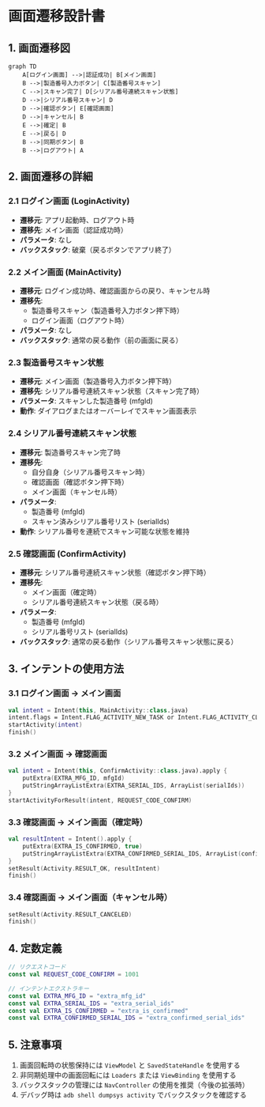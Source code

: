 # 画面遷移設計書

## 1. 画面遷移図

```mermaid
graph TD
    A[ログイン画面] -->|認証成功| B[メイン画面]
    B -->|製造番号入力ボタン| C[製造番号スキャン]
    C -->|スキャン完了| D[シリアル番号連続スキャン状態]
    D -->|シリアル番号スキャン| D
    D -->|確認ボタン| E[確認画面]
    D -->|キャンセル| B
    E -->|確定| B
    E -->|戻る| D
    B -->|同期ボタン| B
    B -->|ログアウト| A
```

## 2. 画面遷移の詳細

### 2.1 ログイン画面 (LoginActivity)
- **遷移元**: アプリ起動時、ログアウト時
- **遷移先**: メイン画面（認証成功時）
- **パラメータ**: なし
- **バックスタック**: 破棄（戻るボタンでアプリ終了）

### 2.2 メイン画面 (MainActivity)
- **遷移元**: ログイン成功時、確認画面からの戻り、キャンセル時
- **遷移先**: 
  - 製造番号スキャン（製造番号入力ボタン押下時）
  - ログイン画面（ログアウト時）
- **パラメータ**: なし
- **バックスタック**: 通常の戻る動作（前の画面に戻る）

### 2.3 製造番号スキャン状態
- **遷移元**: メイン画面（製造番号入力ボタン押下時）
- **遷移先**: シリアル番号連続スキャン状態（スキャン完了時）
- **パラメータ**: スキャンした製造番号 (mfgId)
- **動作**: ダイアログまたはオーバーレイでスキャン画面表示

### 2.4 シリアル番号連続スキャン状態
- **遷移元**: 製造番号スキャン完了時
- **遷移先**: 
  - 自分自身（シリアル番号スキャン時）
  - 確認画面（確認ボタン押下時）
  - メイン画面（キャンセル時）
- **パラメータ**: 
  - 製造番号 (mfgId)
  - スキャン済みシリアル番号リスト (serialIds)
- **動作**: シリアル番号を連続でスキャン可能な状態を維持

### 2.5 確認画面 (ConfirmActivity)
- **遷移元**: シリアル番号連続スキャン状態（確認ボタン押下時）
- **遷移先**: 
  - メイン画面（確定時）
  - シリアル番号連続スキャン状態（戻る時）
- **パラメータ**: 
  - 製造番号 (mfgId)
  - シリアル番号リスト (serialIds)
- **バックスタック**: 通常の戻る動作（シリアル番号スキャン状態に戻る）

## 3. インテントの使用方法

### 3.1 ログイン画面 → メイン画面
```kotlin
val intent = Intent(this, MainActivity::class.java)
intent.flags = Intent.FLAG_ACTIVITY_NEW_TASK or Intent.FLAG_ACTIVITY_CLEAR_TASK
startActivity(intent)
finish()
```

### 3.2 メイン画面 → 確認画面
```kotlin
val intent = Intent(this, ConfirmActivity::class.java).apply {
    putExtra(EXTRA_MFG_ID, mfgId)
    putStringArrayListExtra(EXTRA_SERIAL_IDS, ArrayList(serialIds))
}
startActivityForResult(intent, REQUEST_CODE_CONFIRM)
```

### 3.3 確認画面 → メイン画面（確定時）
```kotlin
val resultIntent = Intent().apply {
    putExtra(EXTRA_IS_CONFIRMED, true)
    putStringArrayListExtra(EXTRA_CONFIRMED_SERIAL_IDS, ArrayList(confirmedSerials))
}
setResult(Activity.RESULT_OK, resultIntent)
finish()
```

### 3.4 確認画面 → メイン画面（キャンセル時）
```kotlin
setResult(Activity.RESULT_CANCELED)
finish()
```

## 4. 定数定義

```kotlin
// リクエストコード
const val REQUEST_CODE_CONFIRM = 1001

// インテントエクストラキー
const val EXTRA_MFG_ID = "extra_mfg_id"
const val EXTRA_SERIAL_IDS = "extra_serial_ids"
const val EXTRA_IS_CONFIRMED = "extra_is_confirmed"
const val EXTRA_CONFIRMED_SERIAL_IDS = "extra_confirmed_serial_ids"
```

## 5. 注意事項

1. 画面回転時の状態保持には `ViewModel` と `SavedStateHandle` を使用する
2. 非同期処理中の画面回転には `Loaders` または `ViewBinding` を使用する
3. バックスタックの管理には `NavController` の使用を推奨（今後の拡張時）
4. デバッグ時は `adb shell dumpsys activity` でバックスタックを確認する
